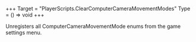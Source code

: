 +++
Target = "PlayerScripts.ClearComputerCameraMovementModes"
Type = () => void
+++

Unregisters all ComputerCameraMovementMode enums from the game settings menu.